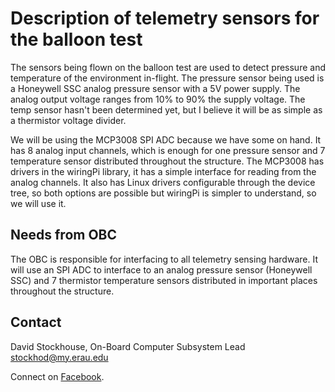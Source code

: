 # Description of telemetry sensors for the balloon test

The sensors being flown on the balloon test are used to detect pressure and
temperature of the environment in-flight. The pressure sensor being used is a
Honeywell SSC analog pressure sensor with a 5V power supply. The analog output
voltage ranges from 10% to 90% the supply voltage. The temp sensor hasn't been
determined yet, but I believe it will be as simple as a thermistor voltage
divider.

We will be using the MCP3008 SPI ADC because we have some on hand. It has 8
analog input channels, which is enough for one pressure sensor and 7 temperature
sensor distributed throughout the structure. The MCP3008 has drivers in the
wiringPi library, it has a simple interface for reading from the analog
channels. It also has Linux drivers configurable through the device tree, so
both options are possible but wiringPi is simpler to understand, so we will use
it.

## Needs from OBC

The OBC is responsible for interfacing to all telemetry sensing hardware. It
will use an SPI ADC to interface to an analog pressure sensor (Honeywell SSC)
and 7 thermistor temperature sensors distributed in important places throughout
the structure.

## Contact

David Stockhouse, On-Board Computer Subsystem Lead  
[stockhod@my.erau.edu](mailto:stockhod@my.erau.edu)

Connect on [Facebook](https://www.facebook.com/eaglesaterau/).

